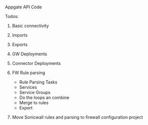 Appgate API Code

Todos:
1. Basic connectivity
2. Imports
3. Exports
4. GW Deployments
5. Connector Deployments
6. FW Rule parsing
   - Rule Parsing Tasks
   - Services
   - Service Groups
   - Do the loops an combine 
   - Merge to rules 
   - Export

7. Move Sonicwall rules and parsing to firewall configuration project



